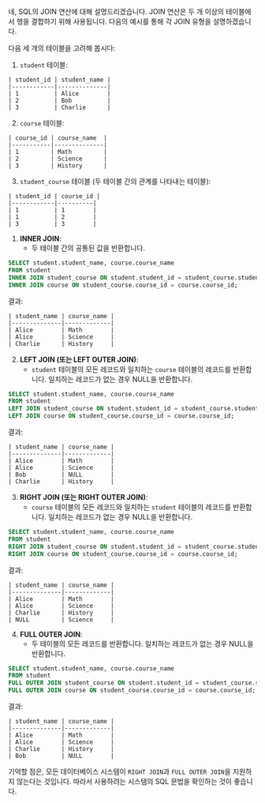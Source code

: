 네, SQL의 JOIN 연산에 대해 설명드리겠습니다. JOIN 연산은 두 개 이상의 테이블에서 행을 결합하기 위해 사용됩니다. 다음의 예시를 통해 각 JOIN 유형을 설명하겠습니다.

다음 세 개의 테이블을 고려해 봅시다:

1. `student` 테이블:

```
| student_id | student_name |
|------------|--------------|
| 1          | Alice        |
| 2          | Bob          |
| 3          | Charlie      |
```

2. `course` 테이블:

```
| course_id | course_name  |
|-----------|--------------|
| 1         | Math         |
| 2         | Science      |
| 3         | History      |
```

3. `student_course` 테이블 (두 테이블 간의 관계를 나타내는 테이블):

```
| student_id | course_id |
|------------|----------|
| 1          | 1        |
| 1          | 2        |
| 3          | 3        |
```

1. **INNER JOIN**:
   - 두 테이블 간의 공통된 값을 반환합니다.

```sql
SELECT student.student_name, course.course_name
FROM student
INNER JOIN student_course ON student.student_id = student_course.student_id
INNER JOIN course ON student_course.course_id = course.course_id;
```

결과:

```
| student_name | course_name |
|--------------|-------------|
| Alice        | Math        |
| Alice        | Science     |
| Charlie      | History     |
```

2. **LEFT JOIN (또는 LEFT OUTER JOIN)**:
   - `student` 테이블의 모든 레코드와 일치하는 `course` 테이블의 레코드를 반환합니다. 일치하는 레코드가 없는 경우 NULL을 반환합니다.

```sql
SELECT student.student_name, course.course_name
FROM student
LEFT JOIN student_course ON student.student_id = student_course.student_id
LEFT JOIN course ON student_course.course_id = course.course_id;
```

결과:

```
| student_name | course_name |
|--------------|-------------|
| Alice        | Math        |
| Alice        | Science     |
| Bob          | NULL        |
| Charlie      | History     |
```

3. **RIGHT JOIN (또는 RIGHT OUTER JOIN)**:
   - `course` 테이블의 모든 레코드와 일치하는 `student` 테이블의 레코드를 반환합니다. 일치하는 레코드가 없는 경우 NULL을 반환합니다.

```sql
SELECT student.student_name, course.course_name
FROM student
RIGHT JOIN student_course ON student.student_id = student_course.student_id
RIGHT JOIN course ON student_course.course_id = course.course_id;
```

결과:

```
| student_name | course_name |
|--------------|-------------|
| Alice        | Math        |
| Alice        | Science     |
| Charlie      | History     |
| NULL         | Science     |
```

4. **FULL OUTER JOIN**:
   - 두 테이블의 모든 레코드를 반환합니다. 일치하는 레코드가 없는 경우 NULL을 반환합니다.

```sql
SELECT student.student_name, course.course_name
FROM student
FULL OUTER JOIN student_course ON student.student_id = student_course.student_id
FULL OUTER JOIN course ON student_course.course_id = course.course_id;
```

결과:

```
| student_name | course_name |
|--------------|-------------|
| Alice        | Math        |
| Alice        | Science     |
| Charlie      | History     |
| Bob          | NULL        |
```

기억할 점은, 모든 데이터베이스 시스템이 `RIGHT JOIN`과 `FULL OUTER JOIN`을 지원하지 않는다는 것입니다. 따라서 사용하려는 시스템의 SQL 문법을 확인하는 것이 좋습니다.
